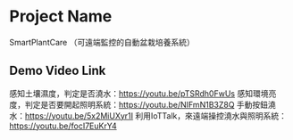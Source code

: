 # Project Name

SmartPlantCare （可遠端監控的自動盆栽培養系統）

## Demo Video Link

感知土壤濕度，判定是否澆水：https://youtu.be/pTSRdh0FwUs
感知環境亮度，判定是否要開起照明系統：https://youtu.be/NIFmN1B3Z8Q
手動按鈕澆水：https://youtu.be/5x2MiUXyr1I
利用IoTTalk，來遠端操控澆水與照明系統：https://youtu.be/focI7EuKrY4
